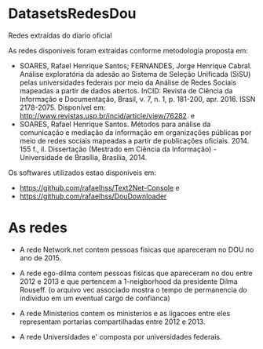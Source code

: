 # DatasetsRedesDou
Redes extraidas do diario oficial

As redes disponiveis foram extraidas conforme metodologia proposta em:

* SOARES, Rafael Henrique Santos; FERNANDES, Jorge Henrique Cabral. Análise exploratória da adesão ao Sistema de Seleção Unificada (SiSU) pelas universidades federais por meio da Análise de Redes Sociais mapeadas a partir de dados abertos. InCID: Revista de Ciência da Informação e Documentação, Brasil, v. 7, n. 1, p. 181-200, apr. 2016. ISSN 2178-2075. Disponível em: <http://www.revistas.usp.br/incid/article/view/76282>. 
e
* SOARES, Rafael Henrique Santos. Métodos para análise da comunicação e mediação da informação em organizações públicas por meio de redes sociais mapeadas a partir de publicações oficiais. 2014. 155 f., il. Dissertação (Mestrado em Ciência da Informação) - Universidade de Brasília, Brasília, 2014.

Os softwares utilizados estao disponiveis em:

* https://github.com/rafaelhss/Text2Net-Console 
e 
* https://github.com/rafaelhss/DouDownloader


# As redes
* A rede Network.net contem pessoas fisicas que apareceram no DOU no ano de 2015. 
* A rede ego-dilma contem pessoas fisicas que apareceram no dou entre 2012 e 2013 e que pertencem a 1-neigborhood da presidente Dilma Rouseff. (o arquivo vec associado mostra o tempo de permanencia do individuo em um eventual cargo de confianca) 

* A rede Ministerios contem os ministerios e as ligacoes entre eles representam portarias compartilhadas entre 2012 e 2013.
* A rede Universidades e' composta por universidades federais.
